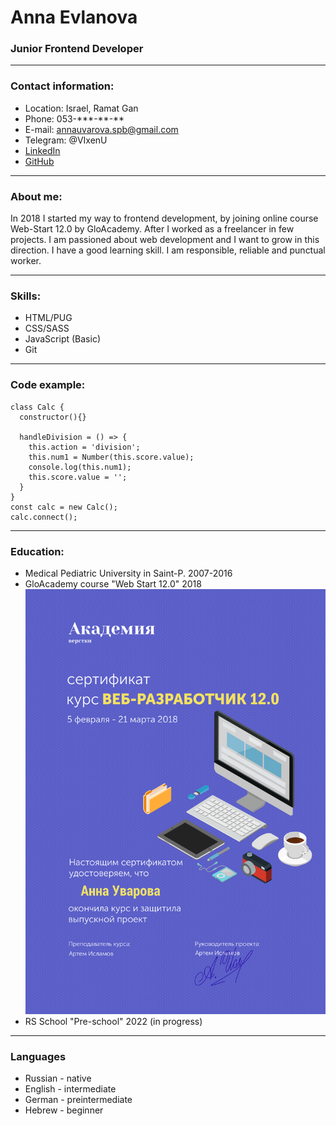 # Anna Evlanova

### Junior Frontend Developer
---
### Contact information:
* Location: Israel, Ramat Gan
* Phone: 053-\*\*\*-\*\*-\*\*
* E-mail: [annauvarova.spb@gmail.com](mailto:annauvarova.spb@gmail.com)
* Telegram: @VIxenU
* [LinkedIn](https://www.linkedin.com/in/anna-evlanova-290041234/)
* [GitHub](https://github.com/AnnaSonn)
---
### About me:
In 2018 I started my way to frontend development, by joining online course Web-Start 12.0 by GloAcademy. After I worked as a freelancer in few projects. I am passioned about web development and I want to grow in this direction.
I have a good learning skill. I am responsible, reliable and punctual worker.
___
### Skills:
- HTML/PUG
- CSS/SASS
- JavaScript (Basic)
- Git
___
### Code example:
```
class Calc {
  constructor(){}

  handleDivision = () => {
    this.action = 'division';
    this.num1 = Number(this.score.value);
    console.log(this.num1);
    this.score.value = '';
  }
}
const calc = new Calc();
calc.connect();
```
___
### Education:
- Medical Pediatric University in Saint-P. 2007-2016
- GloAcademy course "Web Start 12.0" 2018
![sertificate](/img/diplom.png "sertificate")
- RS School "Pre-school" 2022 (in progress)
---
### Languages
- Russian - native
- English - intermediate
- German - preintermediate
- Hebrew - beginner


